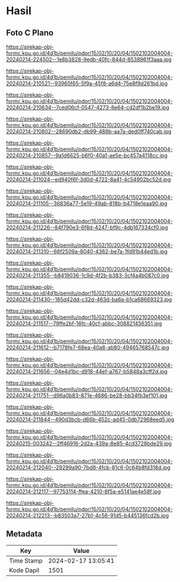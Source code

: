 # Hasil

## Foto C Plano

https://sirekap-obj-formc.kpu.go.id/4d1b/pemilu/pdpr/15/02/10/20/04/1502102004004-20240214-224502--1e8b3828-9edb-40fc-844d-8538961f3aaa.jpg

https://sirekap-obj-formc.kpu.go.id/4d1b/pemilu/pdpr/15/02/10/20/04/1502102004004-20240214-210521--93965f65-5f9a-45f8-a6d4-75e8f9d261bd.jpg

https://sirekap-obj-formc.kpu.go.id/4d1b/pemilu/pdpr/15/02/10/20/04/1502102004004-20240214-210634--7ced06cf-0547-4273-8e64-cd2df1b2be19.jpg

https://sirekap-obj-formc.kpu.go.id/4d1b/pemilu/pdpr/15/02/10/20/04/1502102004004-20240214-210802--28690db2-db99-488b-aa7a-ded0ff740cab.jpg

https://sirekap-obj-formc.kpu.go.id/4d1b/pemilu/pdpr/15/02/10/20/04/1502102004004-20240214-210857--9a1d6625-b6f0-40a1-ae5e-bc457a4118cc.jpg

https://sirekap-obj-formc.kpu.go.id/4d1b/pemilu/pdpr/15/02/10/20/04/1502102004004-20240214-211024--ed940f6f-3d0d-4722-8a41-4c54902bc52d.jpg

https://sirekap-obj-formc.kpu.go.id/4d1b/pemilu/pdpr/15/02/10/20/04/1502102004004-20240214-211105--36836a77-5e19-49ab-818b-b4718e1eaa90.jpg

https://sirekap-obj-formc.kpu.go.id/4d1b/pemilu/pdpr/15/02/10/20/04/1502102004004-20240214-211226--84f790e3-6f8d-4247-bf9c-4db167334cf0.jpg

https://sirekap-obj-formc.kpu.go.id/4d1b/pemilu/pdpr/15/02/10/20/04/1502102004004-20240214-211310--66f2509a-8040-4362-be7a-1fd91b44ed1b.jpg

https://sirekap-obj-formc.kpu.go.id/4d1b/pemilu/pdpr/15/02/10/20/04/1502102004004-20240214-211355--b8419036-1c9d-4f2b-b383-3cf4a4b087c0.jpg

https://sirekap-obj-formc.kpu.go.id/4d1b/pemilu/pdpr/15/02/10/20/04/1502102004004-20240214-211430--185d42dd-c32d-463d-ba6a-b1ca68669323.jpg

https://sirekap-obj-formc.kpu.go.id/4d1b/pemilu/pdpr/15/02/10/20/04/1502102004004-20240214-211517--79ffe2bf-16fc-40cf-abbc-308821456351.jpg

https://sirekap-obj-formc.kpu.go.id/4d1b/pemilu/pdpr/15/02/10/20/04/1502102004004-20240214-211612--b7178fe7-68ea-40a8-ab80-49465768547c.jpg

https://sirekap-obj-formc.kpu.go.id/4d1b/pemilu/pdpr/15/02/10/20/04/1502102004004-20240214-211656--04e4d1bc-d918-44ef-a767-b5848a3cff2d.jpg

https://sirekap-obj-formc.kpu.go.id/4d1b/pemilu/pdpr/15/02/10/20/04/1502102004004-20240214-211751--d96a0b83-871e-4686-be28-bb34fb3ef101.jpg

https://sirekap-obj-formc.kpu.go.id/4d1b/pemilu/pdpr/15/02/10/20/04/1502102004004-20240214-211844--490d3bcb-d66b-452c-ad45-0db72968eed5.jpg

https://sirekap-obj-formc.kpu.go.id/4d1b/pemilu/pdpr/15/02/10/20/04/1502102004004-20240215-003242--2ff46916-2d2a-439a-8e85-4cd3728bde29.jpg

https://sirekap-obj-formc.kpu.go.id/4d1b/pemilu/pdpr/15/02/10/20/04/1502102004004-20240214-212040--29299a90-7bd8-4fcb-81c6-0c64b8fd318d.jpg

https://sirekap-obj-formc.kpu.go.id/4d1b/pemilu/pdpr/15/02/10/20/04/1502102004004-20240214-212117--97753114-ffea-4210-8f5a-e5141ae4e58f.jpg

https://sirekap-obj-formc.kpu.go.id/4d1b/pemilu/pdpr/15/02/10/20/04/1502102004004-20240214-212213--b83503a7-27b1-4c56-91d5-b445136fcd2b.jpg


## Metadata

| Key        | Value               |
| ---------- | ------------------- |
| Time Stamp | 2024-02-17 13:05:41 |
| Kode Dapil | 1501                |



